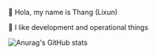 🍵 Hola, my name is Thang (Lixun)

💖 I like development and operational things

![Anurag's GitHub stats](https://github-readme-stats.vercel.app/api?username=thangphan3000&theme=transparent&show_icons=true)
